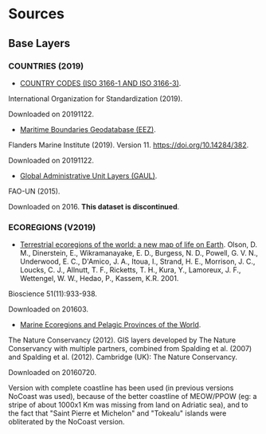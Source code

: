 # Sources

## Base Layers

### COUNTRIES (2019)

+  [COUNTRY CODES (ISO 3166-1 AND ISO 3166-3)](https://www.iso.org/obp/ui/#search).

International Organization for Standardization (2019).

Downloaded on 20191122.

+  [Maritime Boundaries Geodatabase (EEZ)](http://www.marineregions.org/).

Flanders Marine Institute (2019). Version 11. https://doi.org/10.14284/382.

Downloaded on 20191122.

+  [Global Administrative Unit Layers (GAUL)](http://www.fao.org/geonetwork/srv/en/metadata.show?id=12691).

FAO-UN (2015).

Downloaded on 2016. __This dataset is discontinued__.

### ECOREGIONS (V2019)

+  [Terrestrial ecoregions of the world: a new map of life on Earth](http://www.worldwildlife.org/publications/terrestrial-ecoregions-of-the-world).
Olson, D. M., Dinerstein, E., Wikramanayake, E. D., Burgess, N. D., Powell, G. V. N., Underwood, E. C., D'Amico, J. A., Itoua, I., Strand, H. E., Morrison, J. C., Loucks, C. J., Allnutt, T. F., Ricketts, T. H., Kura, Y., Lamoreux, J. F., Wettengel, W. W., Hedao, P., Kassem, K.R. 2001.

Bioscience 51(11):933-938.

Downloaded on 201603.

+  [Marine Ecoregions and Pelagic Provinces of the World](http://data.unep-wcmc.org/datasets/38).

The Nature Conservancy (2012). GIS layers developed by The Nature Conservancy with multiple partners, combined from Spalding et al. (2007) and Spalding et al. (2012). Cambridge (UK): The Nature Conservancy.

Downloaded on 20160720.

Version with complete coastline has been used (in previous versions NoCoast was used), because of the better coastline of MEOW/PPOW (eg: a stripe of about 1000x1 Km was missing from land on Adriatic sea), and to the fact that "Saint Pierre et Michelon" and "Tokealu" islands were obliterated by the NoCoast version.
